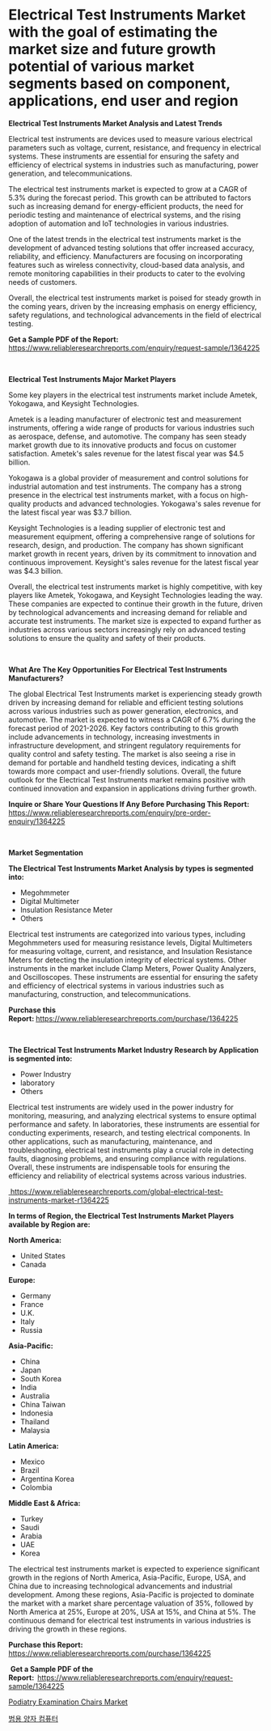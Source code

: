 <p><h1>Electrical Test Instruments Market with the goal of estimating the market size and future growth potential of various market segments based on component, applications, end user and region</h1></p><p><strong>Electrical Test Instruments Market Analysis and Latest Trends</strong></p>
<p><p>Electrical test instruments are devices used to measure various electrical parameters such as voltage, current, resistance, and frequency in electrical systems. These instruments are essential for ensuring the safety and efficiency of electrical systems in industries such as manufacturing, power generation, and telecommunications.</p><p>The electrical test instruments market is expected to grow at a CAGR of 5.3% during the forecast period. This growth can be attributed to factors such as increasing demand for energy-efficient products, the need for periodic testing and maintenance of electrical systems, and the rising adoption of automation and IoT technologies in various industries.</p><p>One of the latest trends in the electrical test instruments market is the development of advanced testing solutions that offer increased accuracy, reliability, and efficiency. Manufacturers are focusing on incorporating features such as wireless connectivity, cloud-based data analysis, and remote monitoring capabilities in their products to cater to the evolving needs of customers.</p><p>Overall, the electrical test instruments market is poised for steady growth in the coming years, driven by the increasing emphasis on energy efficiency, safety regulations, and technological advancements in the field of electrical testing.</p></p>
<p><strong>Get a Sample PDF of the Report:&nbsp;</strong> <a href="https://www.reliableresearchreports.com/enquiry/request-sample/1364225">https://www.reliableresearchreports.com/enquiry/request-sample/1364225</a></p>
<p>&nbsp;</p>
<p><strong>Electrical Test Instruments Major Market Players</strong></p>
<p><p>Some key players in the electrical test instruments market include Ametek, Yokogawa, and Keysight Technologies.</p><p>Ametek is a leading manufacturer of electronic test and measurement instruments, offering a wide range of products for various industries such as aerospace, defense, and automotive. The company has seen steady market growth due to its innovative products and focus on customer satisfaction. Ametek's sales revenue for the latest fiscal year was $4.5 billion.</p><p>Yokogawa is a global provider of measurement and control solutions for industrial automation and test instruments. The company has a strong presence in the electrical test instruments market, with a focus on high-quality products and advanced technologies. Yokogawa's sales revenue for the latest fiscal year was $3.7 billion.</p><p>Keysight Technologies is a leading supplier of electronic test and measurement equipment, offering a comprehensive range of solutions for research, design, and production. The company has shown significant market growth in recent years, driven by its commitment to innovation and continuous improvement. Keysight's sales revenue for the latest fiscal year was $4.3 billion.</p><p>Overall, the electrical test instruments market is highly competitive, with key players like Ametek, Yokogawa, and Keysight Technologies leading the way. These companies are expected to continue their growth in the future, driven by technological advancements and increasing demand for reliable and accurate test instruments. The market size is expected to expand further as industries across various sectors increasingly rely on advanced testing solutions to ensure the quality and safety of their products.</p></p>
<p>&nbsp;</p>
<p><strong>What Are The Key Opportunities For Electrical Test Instruments Manufacturers?</strong></p>
<p><p>The global Electrical Test Instruments market is experiencing steady growth driven by increasing demand for reliable and efficient testing solutions across various industries such as power generation, electronics, and automotive. The market is expected to witness a CAGR of 6.7% during the forecast period of 2021-2026. Key factors contributing to this growth include advancements in technology, increasing investments in infrastructure development, and stringent regulatory requirements for quality control and safety testing. The market is also seeing a rise in demand for portable and handheld testing devices, indicating a shift towards more compact and user-friendly solutions. Overall, the future outlook for the Electrical Test Instruments market remains positive with continued innovation and expansion in applications driving further growth.</p></p>
<p><strong>Inquire or Share Your Questions If Any Before Purchasing This Report:</strong> <a href="https://www.reliableresearchreports.com/enquiry/pre-order-enquiry/1364225">https://www.reliableresearchreports.com/enquiry/pre-order-enquiry/1364225</a></p>
<p>&nbsp;</p>
<p><strong>Market Segmentation</strong></p>
<p><strong>The Electrical Test Instruments Market Analysis by types is segmented into:</strong></p>
<p><ul><li>Megohmmeter</li><li>Digital Multimeter</li><li>Insulation Resistance Meter</li><li>Others</li></ul></p>
<p><p>Electrical test instruments are categorized into various types, including Megohmmeters used for measuring resistance levels, Digital Multimeters for measuring voltage, current, and resistance, and Insulation Resistance Meters for detecting the insulation integrity of electrical systems. Other instruments in the market include Clamp Meters, Power Quality Analyzers, and Oscilloscopes. These instruments are essential for ensuring the safety and efficiency of electrical systems in various industries such as manufacturing, construction, and telecommunications.</p></p>
<p><strong>Purchase this Report:&nbsp;</strong><a href="https://www.reliableresearchreports.com/purchase/1364225">https://www.reliableresearchreports.com/purchase/1364225</a></p>
<p>&nbsp;</p>
<p><strong>The Electrical Test Instruments Market Industry Research by Application is segmented into:</strong></p>
<p><ul><li>Power Industry</li><li>laboratory</li><li>Others</li></ul></p>
<p><p>Electrical test instruments are widely used in the power industry for monitoring, measuring, and analyzing electrical systems to ensure optimal performance and safety. In laboratories, these instruments are essential for conducting experiments, research, and testing electrical components. In other applications, such as manufacturing, maintenance, and troubleshooting, electrical test instruments play a crucial role in detecting faults, diagnosing problems, and ensuring compliance with regulations. Overall, these instruments are indispensable tools for ensuring the efficiency and reliability of electrical systems across various industries.</p></p>
<p><a href="https://www.reliableresearchreports.com/global-electrical-test-instruments-market-r1364225">&nbsp;https://www.reliableresearchreports.com/global-electrical-test-instruments-market-r1364225</a></p>
<p><strong>In terms of Region, the Electrical Test Instruments Market Players available by Region are:</strong></p>
<p>
    <p> <strong> North America: </strong>
        <ul>
            <li>United States</li>
            <li>Canada</li>
        </ul>
        </p> 
    <p> <strong> Europe: </strong>
        <ul>
            <li>Germany</li>
            <li>France</li>
            <li>U.K.</li>
            <li>Italy</li>
            <li>Russia</li>
        </ul>
        </p> 
    <p> <strong> Asia-Pacific: </strong>
        <ul>
            <li>China</li>
            <li>Japan</li>
            <li>South Korea</li>
            <li>India</li>
            <li>Australia</li>
            <li>China Taiwan</li>
            <li>Indonesia</li>
            <li>Thailand</li>
            <li>Malaysia</li>
        </ul>
        </p> 
    <p> <strong> Latin America: </strong>
        <ul>
            <li>Mexico</li>
            <li>Brazil</li>
            <li>Argentina Korea</li>
            <li>Colombia</li>
        </ul>
        </p> 
    <p> <strong> Middle East & Africa: </strong>
        <ul>
            <li>Turkey</li>
            <li>Saudi</li>
            <li>Arabia</li>
            <li>UAE</li>
            <li>Korea</li>
        </ul>
    </p>
    </p>
<p><p>The electrical test instruments market is expected to experience significant growth in the regions of North America, Asia-Pacific, Europe, USA, and China due to increasing technological advancements and industrial development. Among these regions, Asia-Pacific is projected to dominate the market with a market share percentage valuation of 35%, followed by North America at 25%, Europe at 20%, USA at 15%, and China at 5%. The continuous demand for electrical test instruments in various industries is driving the growth in these regions.</p></p>
<p><strong>Purchase this Report: </strong><a href="https://www.reliableresearchreports.com/purchase/1364225">https://www.reliableresearchreports.com/purchase/1364225</a></p>
<p>&nbsp;<strong>Get a Sample PDF of the Report:&nbsp;&nbsp;</strong><a href="https://www.reliableresearchreports.com/enquiry/request-sample/1364225">https://www.reliableresearchreports.com/enquiry/request-sample/1364225</a></p>
<p><strong></strong></p>
<p><p><a href="https://shimmer-gardenia-37a.notion.site/Podiatry-Examination-Chairs-Market-Trends-Forecast-and-Competitive-Analysis-to-2031-6653035b2f984328b0abb28cf3938316">Podiatry Examination Chairs Market</a></p><p><a href="https://github.com/laholand/Market-Research-Report-List-3/blob/main/499328329639.md">범용 양자 컴퓨터</a></p></p>